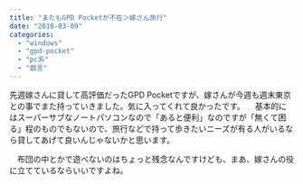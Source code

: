 ```yaml
---
title: "またもGPD Pocketが不在＞嫁さん旅行"
date: "2018-03-09"
categories: 
  - "windows"
  - "gpd-pocket"
  - "pc系"
  - "戯言"
---
```


先週嫁さんに貸して高評価だったGPD Pocketですが、嫁さんが今週も週末東京との事でまた持っていきました。気に入ってくれて良かったです。 　基本的にはスーパーサブなノートパソコンなので「あると便利」なのですが「無くて困る」程のものでもないので、旅行などで持って歩きたいニーズが有る人がいるなら貸してあげて良いんじゃないかと思います。

　布団の中とかで遊べないのはちょっと残念なんですけども、まあ、嫁さんの役に立てているならいいですよね。
